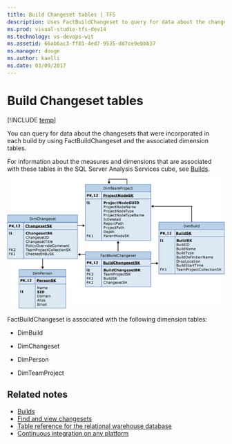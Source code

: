 ```yaml
---
title: Build Changeset tables | TFS
description: Uses FactBuildChangeset to query for data about the changesets.
ms.prod: visual-studio-tfs-dev14
ms.technology: vs-devops-wit
ms.assetid: 66ab6ac3-ff81-4ed7-9535-dd7ce9ebbb37
ms.manager: douge
ms.author: kaelli
ms.date: 03/09/2017
---
```


# Build Changeset tables

[!INCLUDE [temp](../_shared/tfs-header-17-15.md)]

You can query for data about the changesets that were incorporated in each build by using FactBuildChangeset and the associated dimension tables.  
  
 For information about the measures and dimensions that are associated with these tables in the SQL Server Analysis Services cube, see [Builds](perspective-build-analyze-report-build-details-coverage.md).  
  
 ![Tables for Changesets in a Build](_img/teamproj_factbuildchangeset.png "TeamProj_FactBuildChangeset")  
  
 FactBuildChangeset is associated with the following dimension tables:  
  
-   DimBuild  
  
-   DimChangeset  
  
-   DimPerson  
  
-   DimTeamProject  
  
## Related notes
- [Builds](perspective-build-analyze-report-build-details-coverage.md)   
- [Find and view changesets](../../tfvc/find-view-changesets.md)   
- [Table reference for the relational warehouse database](table-reference-relational-warehouse-database.md) 
- [Continuous integration on any platform](../../build-release/overview.md) 
